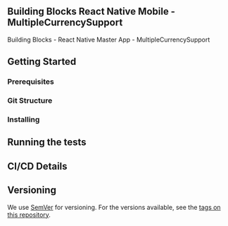 ## Building Blocks React Native Mobile -  MultipleCurrencySupport

Building Blocks - React Native Master App - MultipleCurrencySupport

## Getting Started

### Prerequisites

### Git Structure

### Installing

## Running the tests

## CI/CD Details

## Versioning

We use [SemVer](http://semver.org/) for versioning. For the versions available, see the [tags on this repository](https://github.com/your/project/tags).